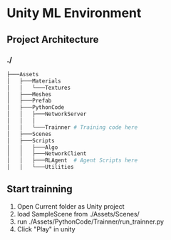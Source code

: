 # Unity ML Environment

## Project Architecture

### ./
``` bash
├───Assets
│   ├───Materials
│   │   └───Textures
│   ├───Meshes
│   ├───Prefab
│   ├───PythonCode
│   │   ├───NetworkServer
│   │   │       
│   │   └───Trainner # Training code here 
│   ├───Scenes
│   ├───Scripts
│   │   ├───Algo
│   │   ├───NetworkClient
│   │   ├───RLAgent  # Agent Scripts here
│   │   └───Utilities
```

## Start trainning
1. Open Current folder as Unity project
2. load SampleScene from ./Assets/Scenes/
3. run ./Assets/PythonCode/Trainner/run_trainner.py
4. Click "Play" in unity 